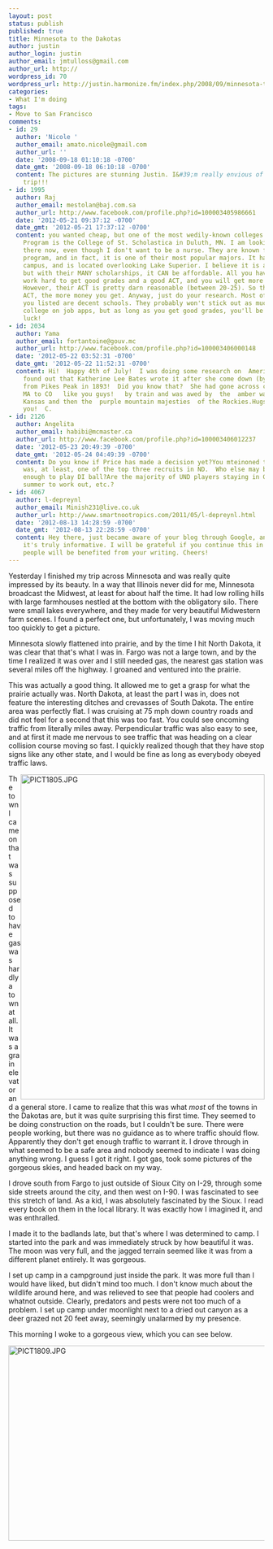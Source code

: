 ```yaml
---
layout: post
status: publish
published: true
title: Minnesota to the Dakotas
author: justin
author_login: justin
author_email: jmtulloss@gmail.com
author_url: http://
wordpress_id: 70
wordpress_url: http://justin.harmonize.fm/index.php/2008/09/minnesota-to-the-dakotas/
categories:
- What I'm doing
tags:
- Move to San Francisco
comments:
- id: 29
  author: 'Nicole '
  author_email: amato.nicole@gmail.com
  author_url: ''
  date: '2008-09-18 01:10:18 -0700'
  date_gmt: '2008-09-18 06:10:18 -0700'
  content: The pictures are stunning Justin. I&#39;m really envious of this entire
    trip!!!
- id: 1995
  author: Raj
  author_email: mestolan@baj.com.sa
  author_url: http://www.facebook.com/profile.php?id=100003405986661
  date: '2012-05-21 09:37:12 -0700'
  date_gmt: '2012-05-21 17:37:12 -0700'
  content: you wanted cheap, but one of the most wedily-known colleges with a Nursing
    Program is the College of St. Scholastica in Duluth, MN. I am looking at going
    there now, even though I don't want to be a nurse. They are known for their nursing
    program, and in fact, it is one of their most popular majors. It has a beautiful
    campus, and is located overlooking Lake Superior. I believe it is aroud 35k/yr,
    but with their MANY scholarships, it CAN be affordable. All you have to do is
    work hard to get good grades and a good ACT, and you will get more scholarships.
    However, their ACT is pretty darn reasonable (between 20-25). So the higher your
    ACT, the more money you get. Anyway, just do your research. Most of the schools
    you listed are decent schools. They probably won't stick out as much as a private
    college on job apps, but as long as you get good grades, you'll be okay. Good
    luck!
- id: 2034
  author: Yama
  author_email: fortantoine@gouv.mc
  author_url: http://www.facebook.com/profile.php?id=100003406000148
  date: '2012-05-22 03:52:31 -0700'
  date_gmt: '2012-05-22 11:52:31 -0700'
  content: Hi!  Happy 4th of July!  I was doing some research on  America the Beautiful  and
    found out that Katherine Lee Bates wrote it after she come down (by cairarge)
    from Pikes Peak in 1893!  Did you know that?  She had gone across country from
    MA to CO   like you guys!   by train and was awed by  the  amber waves of grain  in
    Kansas and then the  purple mountain majesties  of the Rockies.Hugs to all of
    you!  C.
- id: 2126
  author: Angelita
  author_email: habibi@mcmaster.ca
  author_url: http://www.facebook.com/profile.php?id=100003406012237
  date: '2012-05-23 20:49:39 -0700'
  date_gmt: '2012-05-24 04:49:39 -0700'
  content: Do you know if Price has made a decision yet?You mteinoned that McGovern
    was, at least, one of the top three recruits in ND.  Who else may be talented
    enough to play DI ball?Are the majority of UND players staying in GF over the
    summer to work out, etc.?
- id: 4067
  author: l-depreynl
  author_email: Minish231@live.co.uk
  author_url: http://www.smartnootropics.com/2011/05/l-depreynl.html
  date: '2012-08-13 14:28:59 -0700'
  date_gmt: '2012-08-13 22:28:59 -0700'
  content: Hey there, just became aware of your blog through Google, and found that
    it's truly informative. I will be grateful if you continue this in future. Many
    people will be benefited from your writing. Cheers!
---
```

Yesterday I finished my trip across Minnesota and was really quite impressed by its beauty. In a way that Illinois never did for me, Minnesota broadcast the Midwest, at least for about half the time. It had low rolling hills with large farmhouses nestled at the bottom with the obligatory silo. There were small lakes everywhere, and they made for very beautiful Midwestern farm scenes. I found a perfect one, but unfortunately, I was moving much too quickly to get a picture.

Minnesota slowly flattened into prairie, and by the time I hit North Dakota, it was clear that that's what I was in. Fargo was not a large town, and by the time I realized it was over and I still needed gas, the nearest gas station was several miles off the highway. I groaned and ventured into the prairie.

This was actually a good thing. It allowed me to get a grasp for what the prairie actually was. North Dakota, at least the part I was in, does not feature the interesting ditches and crevasses of South Dakota. The entire area was perfectly flat. I was cruising at 75 mph down country roads and did not feel for a second that this was too fast. You could see oncoming traffic from literally miles away. Perpendicular traffic was also easy to see, and at first it made me nervous to see traffic that was heading on a clear collision course moving so fast. I quickly realized though that they have stop signs like any other state, and I would be fine as long as everybody obeyed traffic laws.

<img style="float:right;" src="http://justin.harmonize.fm/wp-content/uploads/2008/09/pict1805.jpg" alt="PICT1805.JPG" width="480" height="640" />

The town I came on that was supposed to have gas was hardly a town at all. It was a grain elevator and a general store. I came to realize that this was what <em>most</em> of the towns in the Dakotas are, but it was quite surprising this first time. They seemed to be doing construction on the roads, but I couldn't be sure. There were people working, but there was no guidance as to where traffic should flow. Apparently they don't get enough traffic to warrant it. I drove through in what seemed to be a safe area and nobody seemed to indicate I was doing anything wrong. I guess I got it right. I got gas, took some pictures of the gorgeous skies, and headed back on my way.

I drove south from Fargo to just outside of Sioux City on I-29, through some side streets around the city, and then west on I-90. I was fascinated to see this stretch of land. As a kid, I was absolutely fascinated by the Sioux. I read every book on them in the local library. It was exactly how I imagined it, and was enthralled.

I made it to the badlands late, but that's where I was determined to camp. I started into the park and was immediately struck by how beautiful it was. The moon was very full, and the jagged terrain seemed like it was from a different planet entirely. It was gorgeous.

I set up camp in a campground just inside the park. It was more full than I would have liked, but didn't mind too much. I don't know much about the wildlife around here, and was relieved to see that people had coolers and whatnot outside. Clearly, predators and pests were not too much of a problem. I set up camp under moonlight next to a dried out canyon as a deer grazed not 20 feet away, seemingly unalarmed by my presence.

This morning I woke to a gorgeous view, which you can see below.

<img src="http://justin.harmonize.fm/wp-content/uploads/2008/09/pict1809-2.jpg" alt="PICT1809.JPG" width="512" height="384" />
